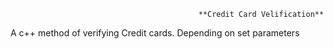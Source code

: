                                               **Credit Card Velification**

A c++ method of verifying Credit cards. Depending on set parameters

